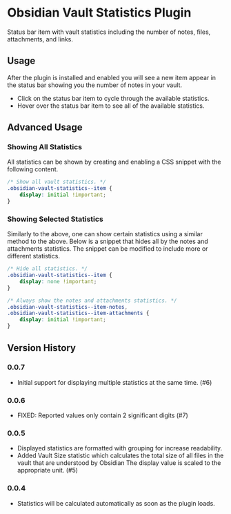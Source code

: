 # Obsidian Vault Statistics Plugin

Status bar item with vault statistics including the number of notes, files, attachments, and links.

## Usage

After the plugin is installed and enabled you will see a new item appear in the status bar showing you the number of notes in your vault.

- Click on the status bar item to cycle through the available statistics.
- Hover over the status bar item to see all of the available statistics.

## Advanced Usage

### Showing All Statistics

All statistics can be shown by creating and enabling a CSS snippet with the following content.

```css
/* Show all vault statistics. */
.obsidian-vault-statistics--item {
    display: initial !important;
}
```

### Showing Selected Statistics

Similarly to the above, one can show certain statistics using a similar method to the above.  Below is a snippet that hides all by the notes and attachments statistics.  The snippet can be modified to include more or different statistics.

``` css
/* Hide all statistics. */
.obsidian-vault-statistics--item {
    display: none !important;
}

/* Always show the notes and attachments statistics. */
.obsidian-vault-statistics--item-notes,
.obsidian-vault-statistics--item-attachments {
    display: initial !important;
}
```

## Version History

### 0.0.7

- Initial support for displaying multiple statistics at the same time. (#6)

### 0.0.6

- FIXED: Reported values only contain 2 significant digits (#7)

### 0.0.5

- Displayed statistics are formatted with grouping for increase readability.
- Added Vault Size statistic which calculates the total size of all files in the vault that are understood by Obsidian  The display value is scaled to the appropriate unit.  (#5)

### 0.0.4

- Statistics will be calculated automatically as soon as the plugin loads.

